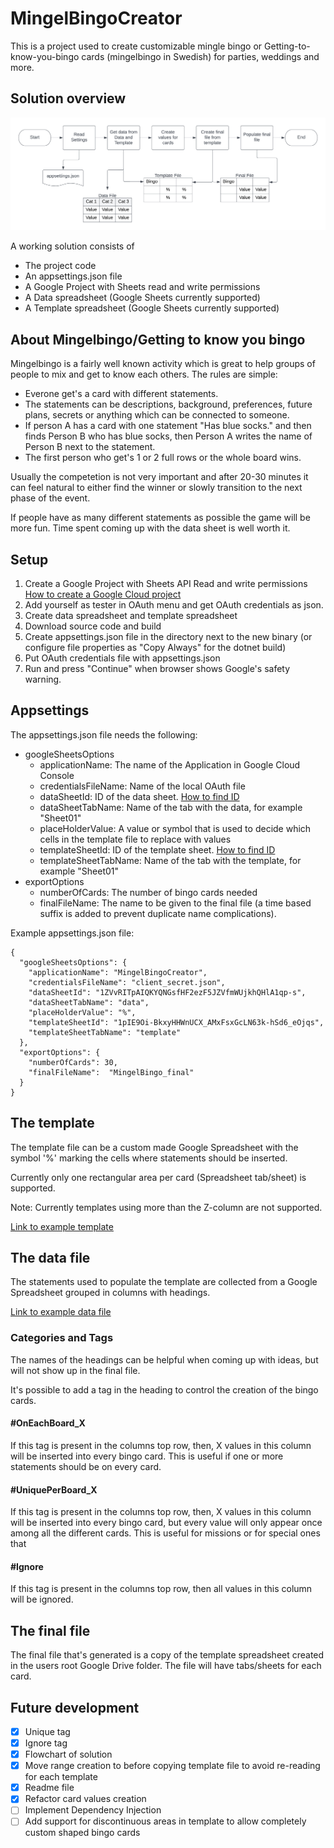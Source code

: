 # MingelBingoCreator  

This is a project used to create customizable mingle bingo or Getting-to-know-you-bingo cards (mingelbingo in Swedish) for parties, weddings and more.

## Solution overview

![Solution Flowchart](MingelBingo_Flowchart.png)

A working solution consists of
- The project code
- An appsettings.json file
- A Google Project with Sheets read and write permissions 
- A Data spreadsheet (Google Sheets currently supported)
- A Template spreadsheet (Google Sheets currently supported)

## About Mingelbingo/Getting to know you bingo

Mingelbingo is a fairly well known activity which is great to help groups of people to mix and get to know each others.
The rules are simple: 
- Everone get's a card with different statements.
- The statements can be descriptions, background, preferences, future plans, secrets or anything which can be connected to someone.
- If person A has a card with one statement "Has blue socks." and then finds Person B who has blue socks, then Person A writes the name of Person B next to the statement.
- The first person who get's 1 or 2 full rows or the whole board wins.

Usually the competetion is not very important and after 20-30 minutes it can feel natural to either find the winner or slowly transition to the next phase of the event.

If people have as many different statements as possible the game will be more fun. Time spent coming up with the data sheet is well worth it.

## Setup  

1. Create a Google Project with Sheets API Read and write permissions [How to create a Google Cloud project](https://developers.google.com/workspace/guides/create-project)
2. Add yourself as tester in OAuth menu and get OAuth credentials as json. 
3. Create data spreadsheet and template spreadsheet
4. Download source code and build
5. Create appsettings.json file in the directory next to the new binary (or configure file properties as "Copy Always" for the dotnet build)
6. Put OAuth credentials file with appsettings.json
7. Run and press "Continue" when browser shows Google's safety warning.

## Appsettings  

The appsettings.json file needs the following:
- googleSheetsOptions
  - applicationName: The name of the Application in Google Cloud Console
  - credentialsFileName: Name of the local OAuth file
  - dataSheetId: ID of the data sheet. [How to find ID](https://developers.google.com/sheets/api/guides/concepts)
  - dataSheetTabName: Name of the tab with the data, for example "Sheet01"
  - placeHolderValue: A value or symbol that is used to decide which cells in the template file to replace with values
  - templateSheetId: ID of the template sheet. [How to find ID](https://developers.google.com/sheets/api/guides/concepts)
  - templateSheetTabName: Name of the tab with the template, for example "Sheet01"
- exportOptions
  - numberOfCards: The number of bingo cards needed
  - finalFileName: The name to be given to the final file (a time based suffix is added to prevent duplicate name complications).

Example appsettings.json file:

```
{
  "googleSheetsOptions": {
    "applicationName": "MingelBingoCreator",
    "credentialsFileName": "client_secret.json",
    "dataSheetId": "1ZVvRITpAIQKYQNGsfHF2ezF5JZVfmWUjkhQHlA1qp-s",
    "dataSheetTabName": "data",
    "placeHolderValue": "%",
    "templateSheetId": "1pIE9Oi-BkxyHHWnUCX_AMxFsxGcLN63k-hSd6_eOjqs",
    "templateSheetTabName": "template"
  },
  "exportOptions": {
    "numberOfCards": 30,
    "finalFileName":  "MingelBingo_final"
  }
}
```

## The template  

The template file can be a custom made Google Spreadsheet with the symbol '%' marking the cells where statements should be inserted.

Currently only one rectangular area per card (Spreadsheet tab/sheet) is supported.

Note: Currently templates using more than the Z-column are not supported.

[Link to example template](https://docs.google.com/spreadsheets/d/1pIE9Oi-BkxyHHWnUCX_AMxFsxGcLN63k-hSd6_eOjqs/edit#gid=0)

## The data file  

The statements used to populate the template are collected from a Google Spreadsheet grouped in columns with headings.

[Link to example data file](https://docs.google.com/spreadsheets/d/1ZVvRITpAIQKYQNGsfHF2ezF5JZVfmWUjkhQHlA1qp-s/edit#gid=0)

### Categories and Tags  

The names of the headings can be helpful when coming up with ideas, but will not show up in the final file.

It's possible to add a tag in the heading to control the creation of the bingo cards. 

#### #OnEachBoard_X  

If this tag is present in the columns top row, then, X values in this column will be inserted into every bingo card.
This is useful if one or more statements should be on every card.

#### #UniquePerBoard_X  

If this tag is present in the columns top row, then, X values in this column will be inserted into every bingo card, but every value will only appear once among all the different cards. 
This is useful for missions or for special ones that 

#### #Ignore  

If this tag is present in the columns top row, then all values in this column will be ignored.

## The final file  

The final file that's generated is a copy of the template spreadsheet created in the users root Google Drive folder. The file will have tabs/sheets for each card.

## Future development  

- [x] Unique tag
- [x] Ignore tag
- [x] Flowchart of solution
- [x] Move range creation to before copying template file to avoid re-reading for each template
- [x] Readme file
- [x] Refactor card values creation
- [ ] Implement Dependency Injection
- [ ] Add support for discontinuous areas in template to allow completely custom shaped bingo cards
